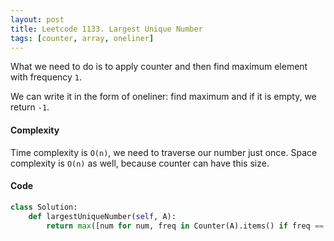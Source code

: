 ```yaml
---
layout: post
title: Leetcode 1133. Largest Unique Number
tags: [counter, array, oneliner]
---
```


What we need to do is to apply counter and then find maximum element with frequency `1`.

We can write it in the form of oneliner: find maximum and if it is empty, we return `-1`.

#### Complexity
Time complexity is `O(n)`, we need to traverse our number just once. Space complexity is `O(n)` as well, because counter can have this size.

#### Code

```python
class Solution:
    def largestUniqueNumber(self, A):
        return max([num for num, freq in Counter(A).items() if freq == 1] or [-1])
```

